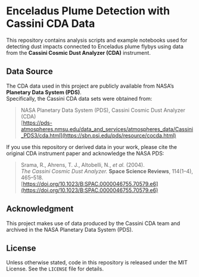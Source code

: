 # Enceladus Plume Detection with Cassini CDA Data

This repository contains analysis scripts and example notebooks used for detecting dust impacts connected to Enceladus plume flybys using data
from the **Cassini Cosmic Dust Analyzer (CDA)** instrument.

## Data Source

The CDA data used in this project are publicly available from NASA’s
**Planetary Data System (PDS)**.  
Specifically, the Cassini CDA data sets were obtained from:

> NASA Planetary Data System (PDS), Cassini Cosmic Dust Analyzer (CDA)  
> [https://pds-atmospheres.nmsu.edu/data_and_services/atmospheres_data/Cassini_PDS3/cda.html](https://sbn.psi.edu/pds/resource/cocda.html)

If you use this repository or derived data in your work, please cite the
original CDA instrument paper and acknowledge the NASA PDS:

> Srama, R., Ahrens, T. J., Altobelli, N., *et al.* (2004).  
> *The Cassini Cosmic Dust Analyzer.* **Space Science Reviews**, 114(1–4), 465–518.  
> [https://doi.org/10.1023/B:SPAC.0000046755.70579.e6](https://doi.org/10.1023/B:SPAC.0000046755.70579.e6)

## Acknowledgment

This project makes use of data produced by the Cassini CDA team and archived in
the NASA Planetary Data System (PDS).

## License

Unless otherwise stated, code in this repository is released under the MIT
License. See the `LICENSE` file for details.

